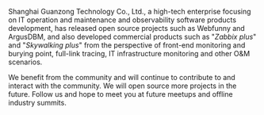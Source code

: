 Shanghai Guanzong Technology Co., Ltd., a high-tech enterprise focusing on IT operation and maintenance and observability software products development, has released open source projects such as Webfunny and ArgusDBM, and also developed commercial products such as "_Zabbix plus_" and "_Skywalking plus_" from the perspective of front-end monitoring and burying point, full-link tracing, IT infrastructure monitoring and other O&M scenarios.

We benefit from the community and will continue to contribute to and interact with the community. We will open source more projects in the future. Follow us and hope to meet you at future meetups and offline industry summits.
